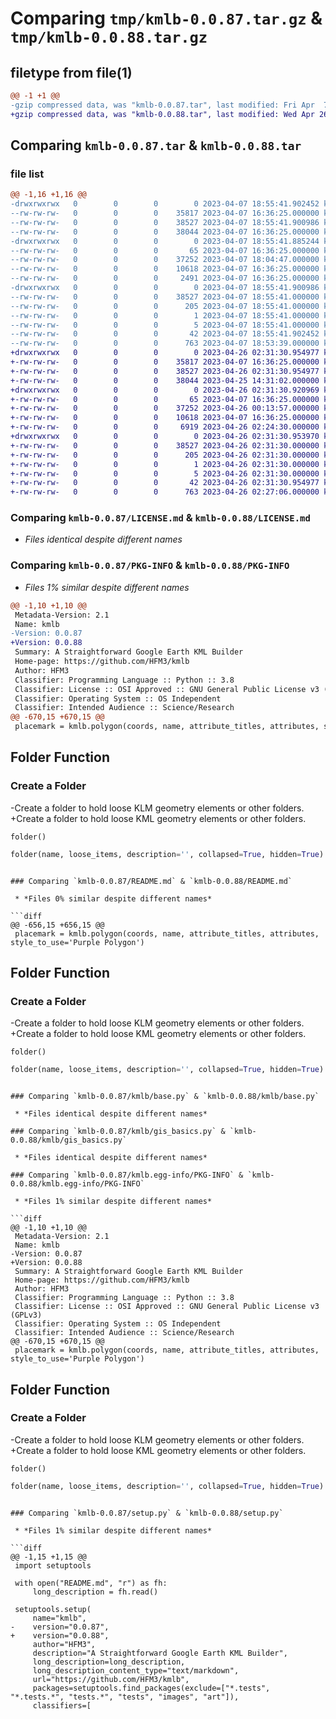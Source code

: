 # Comparing `tmp/kmlb-0.0.87.tar.gz` & `tmp/kmlb-0.0.88.tar.gz`

## filetype from file(1)

```diff
@@ -1 +1 @@
-gzip compressed data, was "kmlb-0.0.87.tar", last modified: Fri Apr  7 18:55:41 2023, max compression
+gzip compressed data, was "kmlb-0.0.88.tar", last modified: Wed Apr 26 02:31:30 2023, max compression
```

## Comparing `kmlb-0.0.87.tar` & `kmlb-0.0.88.tar`

### file list

```diff
@@ -1,16 +1,16 @@
-drwxrwxrwx   0        0        0        0 2023-04-07 18:55:41.902452 kmlb-0.0.87/
--rw-rw-rw-   0        0        0    35817 2023-04-07 16:36:25.000000 kmlb-0.0.87/LICENSE.md
--rw-rw-rw-   0        0        0    38527 2023-04-07 18:55:41.900986 kmlb-0.0.87/PKG-INFO
--rw-rw-rw-   0        0        0    38044 2023-04-07 16:36:25.000000 kmlb-0.0.87/README.md
-drwxrwxrwx   0        0        0        0 2023-04-07 18:55:41.885244 kmlb-0.0.87/kmlb/
--rw-rw-rw-   0        0        0       65 2023-04-07 16:36:25.000000 kmlb-0.0.87/kmlb/__init__.py
--rw-rw-rw-   0        0        0    37252 2023-04-07 18:04:47.000000 kmlb-0.0.87/kmlb/base.py
--rw-rw-rw-   0        0        0    10618 2023-04-07 16:36:25.000000 kmlb-0.0.87/kmlb/gis_basics.py
--rw-rw-rw-   0        0        0     2491 2023-04-07 16:36:25.000000 kmlb-0.0.87/kmlb/shapes.py
-drwxrwxrwx   0        0        0        0 2023-04-07 18:55:41.900986 kmlb-0.0.87/kmlb.egg-info/
--rw-rw-rw-   0        0        0    38527 2023-04-07 18:55:41.000000 kmlb-0.0.87/kmlb.egg-info/PKG-INFO
--rw-rw-rw-   0        0        0      205 2023-04-07 18:55:41.000000 kmlb-0.0.87/kmlb.egg-info/SOURCES.txt
--rw-rw-rw-   0        0        0        1 2023-04-07 18:55:41.000000 kmlb-0.0.87/kmlb.egg-info/dependency_links.txt
--rw-rw-rw-   0        0        0        5 2023-04-07 18:55:41.000000 kmlb-0.0.87/kmlb.egg-info/top_level.txt
--rw-rw-rw-   0        0        0       42 2023-04-07 18:55:41.902452 kmlb-0.0.87/setup.cfg
--rw-rw-rw-   0        0        0      763 2023-04-07 18:53:39.000000 kmlb-0.0.87/setup.py
+drwxrwxrwx   0        0        0        0 2023-04-26 02:31:30.954977 kmlb-0.0.88/
+-rw-rw-rw-   0        0        0    35817 2023-04-07 16:36:25.000000 kmlb-0.0.88/LICENSE.md
+-rw-rw-rw-   0        0        0    38527 2023-04-26 02:31:30.954977 kmlb-0.0.88/PKG-INFO
+-rw-rw-rw-   0        0        0    38044 2023-04-25 14:31:02.000000 kmlb-0.0.88/README.md
+drwxrwxrwx   0        0        0        0 2023-04-26 02:31:30.920969 kmlb-0.0.88/kmlb/
+-rw-rw-rw-   0        0        0       65 2023-04-07 16:36:25.000000 kmlb-0.0.88/kmlb/__init__.py
+-rw-rw-rw-   0        0        0    37252 2023-04-26 00:13:57.000000 kmlb-0.0.88/kmlb/base.py
+-rw-rw-rw-   0        0        0    10618 2023-04-07 16:36:25.000000 kmlb-0.0.88/kmlb/gis_basics.py
+-rw-rw-rw-   0        0        0     6919 2023-04-26 02:24:30.000000 kmlb-0.0.88/kmlb/shapes.py
+drwxrwxrwx   0        0        0        0 2023-04-26 02:31:30.953970 kmlb-0.0.88/kmlb.egg-info/
+-rw-rw-rw-   0        0        0    38527 2023-04-26 02:31:30.000000 kmlb-0.0.88/kmlb.egg-info/PKG-INFO
+-rw-rw-rw-   0        0        0      205 2023-04-26 02:31:30.000000 kmlb-0.0.88/kmlb.egg-info/SOURCES.txt
+-rw-rw-rw-   0        0        0        1 2023-04-26 02:31:30.000000 kmlb-0.0.88/kmlb.egg-info/dependency_links.txt
+-rw-rw-rw-   0        0        0        5 2023-04-26 02:31:30.000000 kmlb-0.0.88/kmlb.egg-info/top_level.txt
+-rw-rw-rw-   0        0        0       42 2023-04-26 02:31:30.954977 kmlb-0.0.88/setup.cfg
+-rw-rw-rw-   0        0        0      763 2023-04-26 02:27:06.000000 kmlb-0.0.88/setup.py
```

### Comparing `kmlb-0.0.87/LICENSE.md` & `kmlb-0.0.88/LICENSE.md`

 * *Files identical despite different names*

### Comparing `kmlb-0.0.87/PKG-INFO` & `kmlb-0.0.88/PKG-INFO`

 * *Files 1% similar despite different names*

```diff
@@ -1,10 +1,10 @@
 Metadata-Version: 2.1
 Name: kmlb
-Version: 0.0.87
+Version: 0.0.88
 Summary: A Straightforward Google Earth KML Builder
 Home-page: https://github.com/HFM3/kmlb
 Author: HFM3
 Classifier: Programming Language :: Python :: 3.8
 Classifier: License :: OSI Approved :: GNU General Public License v3 (GPLv3)
 Classifier: Operating System :: OS Independent
 Classifier: Intended Audience :: Science/Research
@@ -670,15 +670,15 @@
 placemark = kmlb.polygon(coords, name, attribute_titles, attributes, style_to_use='Purple Polygon')
 ```
 
 ## Folder Function
 
 ### Create a Folder
 
-Create a folder to hold loose KLM geometry elements or other folders.
+Create a folder to hold loose KML geometry elements or other folders.
 
 `folder()`
 
 ```python
 folder(name, loose_items, description='', collapsed=True, hidden=True)
 ```
```

### Comparing `kmlb-0.0.87/README.md` & `kmlb-0.0.88/README.md`

 * *Files 0% similar despite different names*

```diff
@@ -656,15 +656,15 @@
 placemark = kmlb.polygon(coords, name, attribute_titles, attributes, style_to_use='Purple Polygon')
 ```
 
 ## Folder Function
 
 ### Create a Folder
 
-Create a folder to hold loose KLM geometry elements or other folders.
+Create a folder to hold loose KML geometry elements or other folders.
 
 `folder()`
 
 ```python
 folder(name, loose_items, description='', collapsed=True, hidden=True)
 ```
```

### Comparing `kmlb-0.0.87/kmlb/base.py` & `kmlb-0.0.88/kmlb/base.py`

 * *Files identical despite different names*

### Comparing `kmlb-0.0.87/kmlb/gis_basics.py` & `kmlb-0.0.88/kmlb/gis_basics.py`

 * *Files identical despite different names*

### Comparing `kmlb-0.0.87/kmlb.egg-info/PKG-INFO` & `kmlb-0.0.88/kmlb.egg-info/PKG-INFO`

 * *Files 1% similar despite different names*

```diff
@@ -1,10 +1,10 @@
 Metadata-Version: 2.1
 Name: kmlb
-Version: 0.0.87
+Version: 0.0.88
 Summary: A Straightforward Google Earth KML Builder
 Home-page: https://github.com/HFM3/kmlb
 Author: HFM3
 Classifier: Programming Language :: Python :: 3.8
 Classifier: License :: OSI Approved :: GNU General Public License v3 (GPLv3)
 Classifier: Operating System :: OS Independent
 Classifier: Intended Audience :: Science/Research
@@ -670,15 +670,15 @@
 placemark = kmlb.polygon(coords, name, attribute_titles, attributes, style_to_use='Purple Polygon')
 ```
 
 ## Folder Function
 
 ### Create a Folder
 
-Create a folder to hold loose KLM geometry elements or other folders.
+Create a folder to hold loose KML geometry elements or other folders.
 
 `folder()`
 
 ```python
 folder(name, loose_items, description='', collapsed=True, hidden=True)
 ```
```

### Comparing `kmlb-0.0.87/setup.py` & `kmlb-0.0.88/setup.py`

 * *Files 1% similar despite different names*

```diff
@@ -1,15 +1,15 @@
 import setuptools
 
 with open("README.md", "r") as fh:
     long_description = fh.read()
 
 setuptools.setup(
     name="kmlb",
-    version="0.0.87",
+    version="0.0.88",
     author="HFM3",
     description="A Straightforward Google Earth KML Builder",
     long_description=long_description,
     long_description_content_type="text/markdown",
     url="https://github.com/HFM3/kmlb",
     packages=setuptools.find_packages(exclude=["*.tests", "*.tests.*", "tests.*", "tests", "images", "art"]),
     classifiers=[
```

